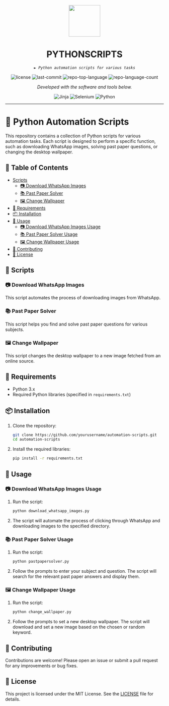 <p align="center">
  <img src="https://cdn-icons-png.flaticon.com/512/6295/6295417.png" width="100" />
</p>
<p align="center">
    <h1 align="center">PYTHONSCRIPTS</h1>
</p>
<p align="center">
    <em><code>► Python automation scripts for various tasks</code></em>
</p>
<p align="center">
	<img src="https://img.shields.io/github/license/YassinWael/PythonScripts?style=flat&color=0080ff" alt="license">
	<img src="https://img.shields.io/github/last-commit/YassinWael/PythonScripts?style=flat&logo=git&logoColor=white&color=0080ff" alt="last-commit">
	<img src="https://img.shields.io/github/languages/top/YassinWael/PythonScripts?style=flat&color=0080ff" alt="repo-top-language">
	<img src="https://img.shields.io/github/languages/count/YassinWael/PythonScripts?style=flat&color=0080ff" alt="repo-language-count">
</p>
<p align="center">
		<em>Developed with the software and tools below.</em>
</p>
<p align="center">
	<img src="https://img.shields.io/badge/Jinja-B41717.svg?style=flat&logo=Jinja&logoColor=white" alt="Jinja">
	<img src="https://img.shields.io/badge/Selenium-43B02A.svg?style=flat&logo=Selenium&logoColor=white" alt="Selenium">
	<img src="https://img.shields.io/badge/Python-3776AB.svg?style=flat&logo=Python&logoColor=white" alt="Python">
</p>
<hr>

# 🐍 Python Automation Scripts

This repository contains a collection of Python scripts for various automation tasks. Each script is designed to perform a specific function, such as downloading WhatsApp images, solving past paper questions, or changing the desktop wallpaper.

## 📑 Table of Contents

- [Scripts](#scripts)
  - [📷 Download WhatsApp Images](#download-whatsapp-images)
  - [📚 Past Paper Solver](#past-paper-solver)
  - [🖼 Change Wallpaper](#change-wallpaper)
- [🔧 Requirements](#requirements)
- [📦 Installation](#installation)
- [🚀 Usage](#usage)
  - [📷 Download WhatsApp Images Usage](#download-whatsapp-images-usage)
  - [📚 Past Paper Solver Usage](#past-paper-solver-usage)
  - [🖼 Change Wallpaper Usage](#change-wallpaper-usage)
- [🤝 Contributing](#contributing)
- [📜 License](#license)


## 📜 Scripts

### 📷 Download WhatsApp Images

This script automates the process of downloading images from WhatsApp.

### 📚 Past Paper Solver

This script helps you find and solve past paper questions for various subjects.

### 🖼 Change Wallpaper

This script changes the desktop wallpaper to a new image fetched from an online source.

## 🔧 Requirements

- Python 3.x
- Required Python libraries (specified in `requirements.txt`)

## 📦 Installation

1. Clone the repository:

   ```bash
   git clone https://github.com/yourusername/automation-scripts.git
   cd automation-scripts
   ```
2. Install the required libraries:

   ```bash
   pip install -r requirements.txt
   ```

## 🚀 Usage

### 📷 Download WhatsApp Images Usage

1. Run the script:

   ```bash
   python download_whatsapp_images.py
   ```
2. The script will automate the process of clicking through WhatsApp and downloading images to the specified directory.

### 📚 Past Paper Solver Usage

1. Run the script:

   ```bash
   python pastpapersolver.py
   ```
2. Follow the prompts to enter your subject and question. The script will search for the relevant past paper answers and display them.

### 🖼 Change Wallpaper Usage

1. Run the script:

   ```bash
   python change_wallpaper.py
   ```
2. Follow the prompts to set a new desktop wallpaper. The script will download and set a new image based on the chosen or random keyword.

## 🤝 Contributing

Contributions are welcome! Please open an issue or submit a pull request for any improvements or bug fixes.

## 📜 License

This project is licensed under the MIT License. See the [LICENSE](LICENSE) file for details.
